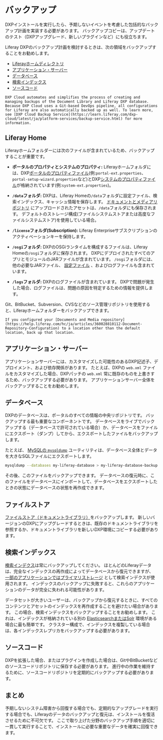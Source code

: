 # バックアップ

DXPインストールを実行したら、予期しないイベントを考慮した包括的なバックアップ計画を実装する必要があります。 バックアップコピーは、アップデートのテスト（DXPアップグレード、新しいプラグインなど）にも役立ちます。

Liferay DXPのバックアップ計画を検討するときは、次の領域をバックアップすることをお勧めします。

* [Liferayホームディレクトリ](#liferay-home)
* [アプリケーション・サーバー](#application-server)
* [データベース](#database)
* [検索インデックス](#search-indexes)
* [ソースコード](#source-code)

```{note}
DXP Cloud automates and simplifies the process of creating and managing backups of the Document Library and Liferay DXP database. Because DXP Cloud uses a Git-based DevOps pipeline, all configurations for Liferay are also automatically backed up as well. To learn more, see [DXP Cloud Backup Service](https://learn.liferay.com/dxp-cloud/latest/ja/platform-services/backup-service.html) for more information.
```

<a name="liferay-home" />

## Liferay Home

Liferayホームフォルダーには次のファイルが含まれているため、バックアップすることが重要です。

  - **ポータルのプロパティとシステムのプロパティ:** Liferayホームフォルダには、DXP[ポータルのプロパティファイル](../reference/portal-properties.md)(例:`portal-ext.properties`、`portal-setup-wizard.properties`など)とDXP[システムのプロパティファイル](../reference/system-properties.md)が格納されています(例:`system-ext.properties`)。

  - **`/data`フォルダ:** DXPは、Liferay Homeの`/data`フォルダに設定ファイル、検索インデックス、キャッシュ情報を保存します。 [ドキュメントとメディアリポジトリ](https://help.liferay.com/hc/ja/articles/360028810112-Document-Repository-Configuration) にアップロードされたアセットは、`/data`フォルダにも保存されます。 デフォルトのストレージ構成(ファイルシステムストアまたは高度なファイルシステムストア)を使用している場合。

  - **`/license`フォルダ(Subscription):** Liferay Enterpriseサブスクリプションのアクティベーションキーを保持します。

  - **`/osgi`フォルダ:** DXPのOSGiランタイムを構成するファイルは、Liferay Homeの`/osgi`フォルダに保存されます。 DXPにデプロイされたすべてのアプリとモジュールのJARファイルが含まれています。 `/osgi`フォルダには、他の必要なJARファイル、 [設定ファイル](https://help.liferay.com/hc/ja/articles/360029131651-Understanding-System-Configuration-Files) 、およびログファイルも含まれています。

  - **`/logs`フォルダ:** DXPのログファイルが含まれています。 DXPで問題が発生した場合、ログファイルは、問題の原因を特定するための情報を提供します。

Git、BitBucket、Subversion、CVSなどのソース管理リポジトリを使用すると、Liferayホームフォルダーをバックアップできます。

```{important}
If you configured your [Documents and Media repository](https://help.liferay.com/hc/ja/articles/360028810112-Document-Repository-Configuration) to a location other than the default location, back up that location.
```

<a name="application-server" />

## アプリケーション・サーバー

アプリケーションサーバーには、カスタマイズした可能性のあるDXP記述子、デプロイメント、および依存関係があります。 たとえば、DXPの `web.xml` ファイルをカスタマイズした場合、DXPパッチの `web.xml` 常に既存のものを上書きするため、バックアップする必要があります。 アプリケーションサーバー全体をバックアップすることをお勧めします。

<a name="database" />

## データベース

DXPのデータベースは、ポータルのすべての情報の中央リポジトリです。 バックアップする最も重要なコンポーネントです。 データベースをライブでバックアップする（データベースで許可されている場合）か、データベースをファイルにエクスポート（ダンプ）してから、エクスポートしたファイルをバックアップします。

たとえば、 [MySQLの `mysqldump`](https://dev.mysql.com/doc/refman/5.7/en/using-mysqldump.html) ユーティリティは、データベース全体とデータを大きなSQLファイルにエクスポートします。

```bash
mysqldump --databases my-liferay-database > my-liferay-database-backup.sql
```

その後、このファイルをバックアップできます。 データベースの復元時に、このファイルをデータベースにインポートして、データベースをエクスポートしたときの状態にデータベースの状態を再作成できます。

<a name="file-store" />

## ファイルストア

[ファイルストア（ドキュメントライブラリ）](../../system-administration/file-storage/configuring-file-storage.md)をバックアップします。  新しいバージョンのDXPにアップグレードするときは、既存のドキュメントライブラリを参照するか、ドキュメントライブラリを新しいDXP環境にコピーする必要があります。

<a name="search-indexes" />

## 検索インデックス

[検索インデクス](./../../using-search/installing-and-upgrading-a-search-engine/elasticsearch/upgrading-elasticsearch/backing-up-elasticsearch.md)は常にバックアップしてください。 ほとんどのLiferayデータは、完全なインデックスの再作成によってデータベースから復元できますが、 [一部のアプリケーションではプライマリストレージ](../../using-search/installing-and-upgrading-a-search-engine/elasticsearch/upgrading-elasticsearch/backing-up-elasticsearch.md#backing-up-and-restoring-indexes-used-for-primary-storage) として検索インデクスが使用されます。 インデックスのバックアップに失敗すると、これらのアプリケーションのデータが完全に失われる可能性があります。

データセットが大きいユーザーは、バックアップから復元するときに、すべてのコンテンツとアセットのインデックスを再作成することを避けたい場合があります。 この場合、検索インデックスをバックアップすることをお勧めします。 これは、インデックスが格納されている別の [ElasticsearchまたはSolr](https://help.liferay.com/hc/ja/articles/360028711092-Introduction-to-Installing-a-Search-Engine) 環境がある場合に最も簡単です。 クラスター構成で、インデックスを複製している場合は、各インデックスレプリカをバックアップする必要があります。

## ソースコード

DXPを拡張した場合、またはプラグインを作成した場合は、GitやBitBucketなどのソースコードリポジトリに保存する必要があります。 進行中の作業を維持するために、ソースコードリポジトリを定期的にバックアップする必要があります。

<a name="conclusion" />

## まとめ

予期しないシステム障害から回復する場合でも、定期的なアップグレードを実行する場合でも、Liferayのデータのバックアップと復元は、インストールを復活させるために不可欠です。 ここで取り上げた分野のバックアップ手順を適切に一貫して実行することで、インストールに必要な重要なデータを確実に回復できます。
